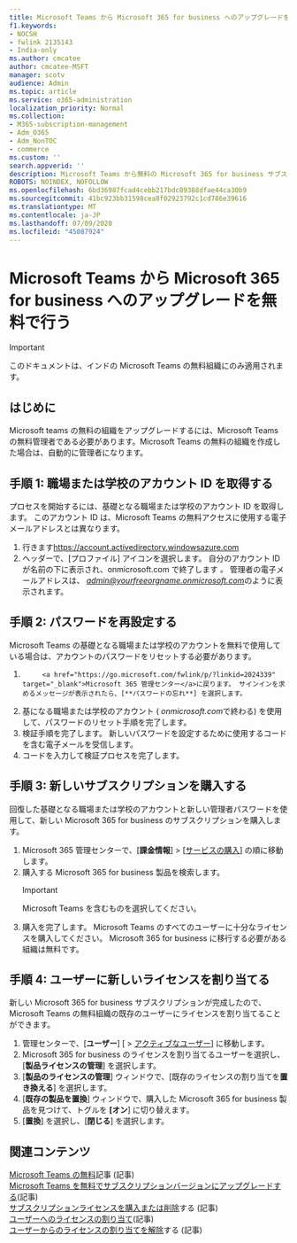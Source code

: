 ```yaml
---
title: Microsoft Teams から Microsoft 365 for business へのアップグレードを無料で行う
f1.keywords:
- NOCSH
- fwlink 2135143
- India-only
ms.author: cmcatee
author: cmcatee-MSFT
manager: scotv
audience: Admin
ms.topic: article
ms.service: o365-administration
localization_priority: Normal
ms.collection:
- M365-subscription-management
- Adm_O365
- Adm_NonTOC
- commerce
ms.custom: ''
search.appverid: ''
description: Microsoft Teams から無料の Microsoft 365 for business サブスクリプションへのアップグレード方法について説明します。
ROBOTS: NOINDEX, NOFOLLOW
ms.openlocfilehash: 6bd36987fcad4cebb217bdc89388dfae44ca30b9
ms.sourcegitcommit: 41bc923bb31598cea8f02923792c1cd786e39616
ms.translationtype: MT
ms.contentlocale: ja-JP
ms.lasthandoff: 07/09/2020
ms.locfileid: "45087924"
---
```

# <a name="upgrade-from-microsoft-teams-free-to-microsoft-365-for-business"></a>Microsoft Teams から Microsoft 365 for business へのアップグレードを無料で行う

> [!IMPORTANT]
> このドキュメントは、インドの Microsoft Teams の無料組織にのみ適用されます。

## <a name="before-you-begin"></a>はじめに

Microsoft teams の無料の組織をアップグレードするには、Microsoft Teams の無料管理者である必要があります。Microsoft Teams の無料の組織を作成した場合は、自動的に管理者になります。

## <a name="step-1-get-your-work-or-school-account-id"></a>手順 1: 職場または学校のアカウント ID を取得する

プロセスを開始するには、基礎となる職場または学校のアカウント ID を取得します。 このアカウント ID は、Microsoft Teams の無料アクセスに使用する電子メールアドレスとは異なります。

1. 行きます<a href="https://go.microsoft.com/fwlink/p/?linkid=2134797" target="_blank">https://account.activedirectory.windowsazure.com</a>
2. ヘッダーで、[プロファイル] アイコンを選択します。 自分のアカウント ID が名前の下に表示され、onmicrosoft.com で終了します *。*
    管理者の電子メールアドレスは、 *admin@yourfreeorgname.onmicrosoft.com*のように表示されます。

## <a name="step-2-reset-your-password"></a>手順 2: パスワードを再設定する

Microsoft Teams の基礎となる職場または学校のアカウントを無料で使用している場合は、アカウントのパスワードをリセットする必要があります。

1. 
            <a href="https://go.microsoft.com/fwlink/p/?linkid=2024339" target="_blank">Microsoft 365 管理センター</a>に戻ります。 サインインを求めるメッセージが表示されたら、[**パスワードの忘れ**] を選択します。
2. 基になる職場または学校のアカウント ( *onmicrosoft.com*で終わる) を使用して、パスワードのリセット手順を完了します。
3. 検証手順を完了します。 新しいパスワードを設定するために使用するコードを含む電子メールを受信します。
4. コードを入力して検証プロセスを完了します。

## <a name="step-3-buy-your-new-subscription"></a>手順 3: 新しいサブスクリプションを購入する

回復した基礎となる職場または学校のアカウントと新しい管理者パスワードを使用して、新しい Microsoft 365 for business のサブスクリプションを購入します。

1. Microsoft 365 管理センターで、[**課金情報**] > [<a href="https://go.microsoft.com/fwlink/p/?linkid=868433" target="_blank">サービスの購入</a>] の順に移動します。
2. 購入する Microsoft 365 for business 製品を検索します。
    > [!IMPORTANT]
    > Microsoft Teams を含むものを選択してください。
3. 購入を完了します。 Microsoft Teams のすべてのユーザーに十分なライセンスを購入してください。 Microsoft 365 for business に移行する必要がある組織は無料です。

## <a name="step-4-assign-new-licenses-to-users"></a>手順 4: ユーザーに新しいライセンスを割り当てる

新しい Microsoft 365 for business サブスクリプションが完成したので、Microsoft Teams の無料組織の既存のユーザーにライセンスを割り当てることができます。

1. 管理センターで、[**ユーザー**] [  >  <a href="https://go.microsoft.com/fwlink/p/?linkid=834822" target="_blank">アクティブなユーザー</a>] に移動します。
2. Microsoft 365 for business のライセンスを割り当てるユーザーを選択し、[**製品ライセンスの管理**] を選択します。
3. [**製品のライセンスの管理**] ウィンドウで、[既存のライセンスの割り当てを**置き換える**] を選択します。
4. [**既存の製品を置換**] ウィンドウで、購入した Microsoft 365 for business 製品を見つけて、トグルを **[オン**] に切り替えます。
5. [**置換**] を選択し、[**閉じる**] を選択します。

## <a name="related-content"></a>関連コンテンツ

[Microsoft Teams の無料](https://support.microsoft.com/office/6d79a648-6913-4696-9237-ed13de64ae3c)記事 (記事) \
[Microsoft Teams を無料でサブスクリプションバージョンにアップグレードする](https://docs.microsoft.com/microsoftteams/upgrade-freemium)(記事) \
[サブスクリプションライセンスを購入または削除](../licenses/buy-licenses.md)する (記事) \
[ユーザーへのライセンスの割り当て](../../admin/manage/assign-licenses-to-users.md)(記事) \
[ユーザーからのライセンスの割り当てを解除](../../admin/manage/remove-licenses-from-users.md)する (記事)